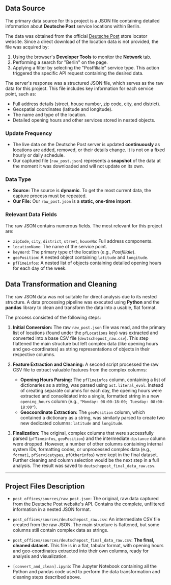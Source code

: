## Data Source

The primary data source for this project is a JSON file containing detailed information about **Deutsche Post** service locations within Berlin.

The data was obtained from the official [Deutsche Post](https://www.deutschepost.de/de/s/standorte.html) store locator website. Since a direct download of the location data is not provided, the file was acquired by:
1.  Using the browser's **Developer Tools** to monitor the **Network** tab.
2.  Performing a search for "Berlin" on the page.
3.  Applying a filter by selecting the "Postfiliale" service type. This action triggered the specific API request containing the desired data.

The server's response was a structured JSON file, which serves as the raw data for this project. This file includes key information for each service point, such as:

* Full address details (street, house number, zip code, city, and district).
* Geospatial coordinates (latitude and longitude).
* The name and type of the location.
* Detailed opening hours and other services stored in nested objects.

### Update Frequency

* The live data on the Deutsche Post server is updated **continuously** as locations are added, removed, or their details change. It is not on a fixed hourly or daily schedule.
* Our captured file (`raw_post.json`) represents a **snapshot** of the data at the moment it was downloaded and will not update on its own.

### Data Type

* **Source:** The source is **dynamic**. To get the most current data, the capture process must be repeated.
* **Our File:** Our `raw_post.json` is a **static, one-time import**.

### Relevant Data Fields

The raw JSON contains numerous fields. The most relevant for this project are:
* `zipCode`, `city`, `district`, `street`, `houseNo`: Full address components.
* `locationName`: The name of the service point.
* `keyWord`: The primary type of the location (e.g., *Postfiliale*).
* `geoPosition`: A nested object containing `latitude` and `longitude`.
* `pfTimeinfos`: A nested list of objects containing detailed opening hours for each day of the week.

## Data Transformation and Cleaning

The raw JSON data was not suitable for direct analysis due to its nested structure. A data processing pipeline was executed using **Python** and the **pandas** library to clean and transform the data into a usable, flat format.

The process consisted of the following steps:

1.  **Initial Conversion:** The raw `raw_post.json` file was read, and the primary list of locations (found under the `pfLocations` key) was extracted and converted into a base CSV file (`deutschepost_raw.csv`). This step flattened the main structure but left complex data (like opening hours and geo-coordinates) as string representations of objects in their respective columns.

2.  **Feature Extraction and Cleaning:** A second script processed the raw CSV file to extract valuable features from the complex columns:
    * **Opening Hours Parsing:** The `pfTimeinfos` column, containing a list of dictionaries as a string, was parsed using `ast.literal_eval`. Instead of creating separate columns for each day, the opening hours were extracted and consolidated into a single, formatted string in a new `opening_hours` column (e.g., `"Monday: 08:00-18:00; Tuesday: 08:00-18:00"`).
    * **Geocoordinate Extraction:** The `geoPosition` column, which contained a dictionary as a string, was similarly parsed to create two new dedicated columns: `latitude` and `longitude`.
  
3.  **Finalization:** The original, complex columns that were successfully parsed (`pfTimeinfos`, `geoPosition`) and the intermediate `distance` column were dropped. However, a number of other columns containing internal system IDs, formatting codes, or unprocessed complex data (e.g., `format1`, `pfServicetypes`, `pfOtherinfos`) were kept in the final dataset. Further cleaning and column selection would be the next step in a full analysis. The result was saved to `deutschepost_final_data_raw.csv`.

---
## Project Files Description

* `post_offices/sources/raw_post.json`: The original, raw data captured from the Deutsche Post website's API. Contains the complete, unfiltered information in a nested JSON format.

* `post_offices/sources/deutschepost_raw.csv`: An intermediate CSV file created from the raw JSON. The main structure is flattened, but some columns still contain complex data as strings.

* `post_offices/sources/deutschepost_final_data_raw.csv`: **The final, cleaned dataset.** This file is in a flat, tabular format, with opening hours and geo-coordinates extracted into their own columns, ready for analysis and visualization.

* `[convert_and_clean].ipynb`: The Jupyter Notebook containing all the Python and pandas code used to perform the data transformation and cleaning steps described above.


